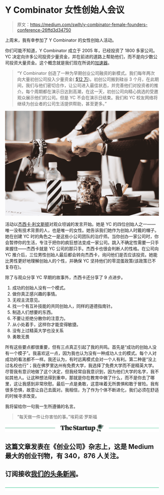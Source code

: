 # Y Combinator 女性创始人会议

> 原文：<https://medium.com/swlh/y-combinator-female-founders-conference-26ffd3d34750>

上周末，我有幸参加了 Y Combinator 的女性创始人活动。

你们可能不知道，Y Combinator 成立于 2005 年，已经投资了 1800 多家公司。YC 决定向许多公司投资少量资金，并在前进的道路上帮助他们，而不是向少数公司投资大量资金。这个概念就是我们现在所说的[加速器](https://en.wikipedia.org/wiki/Startup_accelerator)。

> “Y Combinator 创造了一种为早期创业公司融资的新模式。我们每年两次向大量初创公司投入少量资金( [$12 万](http://www.ycombinator.com/deal/))。初创公司搬到硅谷 3 个月，在此期间，我们与他们密切合作，让公司进入最佳状态，并完善他们对投资者的推介。每个周期都在演示日达到高潮，在这一天，初创公司向精心挑选的受邀观众展示他们的公司。但是 YC 不会在演示日结束。我们和 YC 校友网络将继续为创业者的公司生活提供帮助，甚至更多。”

![](img/812a53d8aaaa5833a04a5593f9c18f1a.png)

活动以[杰西卡·利文斯顿](https://en.wikipedia.org/wiki/Jessica_Livingston)对观众坦诚的发言开始。她是 YC 的四位创始人之一——唯一没有技术背景的人，也是唯一的女性。她告诉我们她作为创始人时戴的帽子。她在创建 YC 时的角色之一是这些小公司团队的治疗师。当你创办一家公司时，你会暂停你的生活，专注于把你的疯狂想法变成一家公司。跳入不确定性需要一只手来握住——杰西卡就是 YC 公司的那只手。杰西卡也很会判断人的性格。在公司向 YC 推介后，三位男性创始人最后都会转向杰西卡，询问他们是否应该投资。她能比男性更好地理解创始人的个性，并确保 YC 坚持他们的零混蛋政策(该政策已不复存在)。

除了与观众分享 YC 早期的故事外，杰西卡还分享了 9 点进步。

1.  成功的创始人没有一个模式。
2.  做你真正感兴趣的事情。
3.  无视主流意见。
4.  找一个有互补技能的共同创始人，同样的道德指南针。
5.  制造人们想要的东西。
6.  不要让拒绝分散你的注意力。
7.  从小处着手，这样你才能变得敏捷。
8.  没有上过精英大学也没关系
9.  勇敢无畏

所有这些要点都很重要，但有三点真正引起了我的共鸣。首先是“成功的创始人没有一个模子”。我喜欢这一点，因为我也认为没有一种成功人士的模式。每个人对成功的看法都不一样。我还认为，有时远离模式会对一个人有利。第二种是“没上过名校也行”；我在佛罗里达州有免费大学，我选择了免费大学而不是精英大学。尽管我有意识地做了这个决定，但我经常自我意识到，因为他们大学的名字，我不如其他人。让这种想法得到重申，那就是你在教育中做了什么，而不是你去了哪里，这让我感到非常欣慰。最后一点是勇敢，这意味着无所畏惧和敢于冒险。我有很多恐惧，故意让自己去面对。我相信，为了作为个体不断进化，我们必须在舒适的时候寻求改变。

我将留给你一句我一生所遵循的名言。

> “每天做一件让你害怕的事。”埃莉诺·罗斯福

[![](img/308a8d84fb9b2fab43d66c117fcc4bb4.png)](https://medium.com/swlh)

## 这篇文章发表在《创业公司》杂志上，这是 Medium 最大的创业刊物，有 340，876 人关注。

## 订阅接收[我们的头条新闻](http://growthsupply.com/the-startup-newsletter/)。

[![](img/b0164736ea17a63403e660de5dedf91a.png)](https://medium.com/swlh)